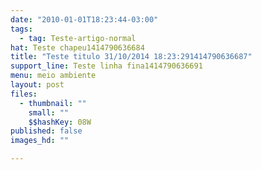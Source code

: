 ```yaml
---
date: "2010-01-01T18:23:44-03:00"
tags:
  - tag: Teste-artigo-normal
hat: Teste chapeu1414790636684
title: "Teste titulo 31/10/2014 18:23:291414790636687"
support_line: Teste linha fina1414790636691
menu: meio ambiente
layout: post
files:
  - thumbnail: ""
    small: ""
    $$hashKey: 08W
published: false
images_hd: ""

---
```

